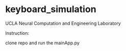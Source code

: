 # keyboard_simulation
UCLA  Neural Computation and Engineering Laboratory 

Instruction: 

clone repo and run the mainApp.py

